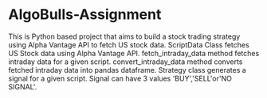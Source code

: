 # AlgoBulls-Assignment
This is Python based project that aims to build a stock trading strategy using Alpha Vantage API to fetch US stock data. 
ScriptData Class fetches US Stock data using Alpha Vantage API. fetch_intraday_data method fetches intraday data for a given script. 
convert_intraday_data method converts fetched intraday data into pandas dataframe. Strategy class generates a signal for a given script. 
Signal can have 3 values 'BUY','SELL'or'NO SIGNAL'.

